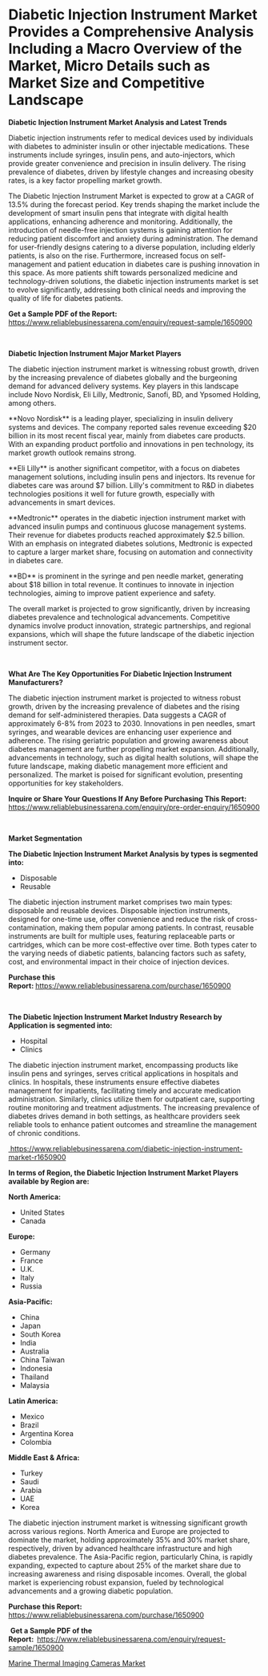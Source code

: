 <p><h1>Diabetic Injection Instrument Market Provides a Comprehensive Analysis Including a Macro Overview of the Market, Micro Details such as Market Size and Competitive Landscape</h1></p><p><strong>Diabetic Injection Instrument Market Analysis and Latest Trends</strong></p>
<p><p>Diabetic injection instruments refer to medical devices used by individuals with diabetes to administer insulin or other injectable medications. These instruments include syringes, insulin pens, and auto-injectors, which provide greater convenience and precision in insulin delivery. The rising prevalence of diabetes, driven by lifestyle changes and increasing obesity rates, is a key factor propelling market growth.</p><p>The Diabetic Injection Instrument Market is expected to grow at a CAGR of 13.5% during the forecast period. Key trends shaping the market include the development of smart insulin pens that integrate with digital health applications, enhancing adherence and monitoring. Additionally, the introduction of needle-free injection systems is gaining attention for reducing patient discomfort and anxiety during administration. The demand for user-friendly designs catering to a diverse population, including elderly patients, is also on the rise. Furthermore, increased focus on self-management and patient education in diabetes care is pushing innovation in this space. As more patients shift towards personalized medicine and technology-driven solutions, the diabetic injection instruments market is set to evolve significantly, addressing both clinical needs and improving the quality of life for diabetes patients.</p></p>
<p><strong>Get a Sample PDF of the Report:&nbsp;</strong> <a href="https://www.reliablebusinessarena.com/enquiry/request-sample/1650900?utm_campaign=3368&utm_medium=2&utm_source=Github&utm_content=ia&utm_term=23032025&utm_id=diabetic-injection-instrument">https://www.reliablebusinessarena.com/enquiry/request-sample/1650900</a></p>
<p>&nbsp;</p>
<p><strong>Diabetic Injection Instrument Major Market Players</strong></p>
<p><p>The diabetic injection instrument market is witnessing robust growth, driven by the increasing prevalence of diabetes globally and the burgeoning demand for advanced delivery systems. Key players in this landscape include Novo Nordisk, Eli Lilly, Medtronic, Sanofi, BD, and Ypsomed Holding, among others.</p><p>**Novo Nordisk** is a leading player, specializing in insulin delivery systems and devices. The company reported sales revenue exceeding $20 billion in its most recent fiscal year, mainly from diabetes care products. With an expanding product portfolio and innovations in pen technology, its market growth outlook remains strong.</p><p>**Eli Lilly** is another significant competitor, with a focus on diabetes management solutions, including insulin pens and injectors. Its revenue for diabetes care was around $7 billion. Lilly's commitment to R&D in diabetes technologies positions it well for future growth, especially with advancements in smart devices.</p><p>**Medtronic** operates in the diabetic injection instrument market with advanced insulin pumps and continuous glucose management systems. Their revenue for diabetes products reached approximately $2.5 billion. With an emphasis on integrated diabetes solutions, Medtronic is expected to capture a larger market share, focusing on automation and connectivity in diabetes care.</p><p>**BD** is prominent in the syringe and pen needle market, generating about $18 billion in total revenue. It continues to innovate in injection technologies, aiming to improve patient experience and safety.</p><p>The overall market is projected to grow significantly, driven by increasing diabetes prevalence and technological advancements. Competitive dynamics involve product innovation, strategic partnerships, and regional expansions, which will shape the future landscape of the diabetic injection instrument sector.</p></p>
<p>&nbsp;</p>
<p><strong>What Are The Key Opportunities For Diabetic Injection Instrument Manufacturers?</strong></p>
<p><p>The diabetic injection instrument market is projected to witness robust growth, driven by the increasing prevalence of diabetes and the rising demand for self-administered therapies. Data suggests a CAGR of approximately 6-8% from 2023 to 2030. Innovations in pen needles, smart syringes, and wearable devices are enhancing user experience and adherence. The rising geriatric population and growing awareness about diabetes management are further propelling market expansion. Additionally, advancements in technology, such as digital health solutions, will shape the future landscape, making diabetic management more efficient and personalized. The market is poised for significant evolution, presenting opportunities for key stakeholders.</p></p>
<p><strong>Inquire or Share Your Questions If Any Before Purchasing This Report:</strong> <a href="https://www.reliablebusinessarena.com/enquiry/pre-order-enquiry/1650900?utm_campaign=3368&utm_medium=2&utm_source=Github&utm_content=ia&utm_term=23032025&utm_id=diabetic-injection-instrument">https://www.reliablebusinessarena.com/enquiry/pre-order-enquiry/1650900</a></p>
<p>&nbsp;</p>
<p><strong>Market Segmentation</strong></p>
<p><strong>The Diabetic Injection Instrument Market Analysis by types is segmented into:</strong></p>
<p><ul><li>Disposable</li><li>Reusable</li></ul></p>
<p><p>The diabetic injection instrument market comprises two main types: disposable and reusable devices. Disposable injection instruments, designed for one-time use, offer convenience and reduce the risk of cross-contamination, making them popular among patients. In contrast, reusable instruments are built for multiple uses, featuring replaceable parts or cartridges, which can be more cost-effective over time. Both types cater to the varying needs of diabetic patients, balancing factors such as safety, cost, and environmental impact in their choice of injection devices.</p></p>
<p><strong>Purchase this Report:&nbsp;</strong><a href="https://www.reliablebusinessarena.com/purchase/1650900?utm_campaign=3368&utm_medium=2&utm_source=Github&utm_content=ia&utm_term=23032025&utm_id=diabetic-injection-instrument">https://www.reliablebusinessarena.com/purchase/1650900</a></p>
<p>&nbsp;</p>
<p><strong>The Diabetic Injection Instrument Market Industry Research by Application is segmented into:</strong></p>
<p><ul><li>Hospital</li><li>Clinics</li></ul></p>
<p><p>The diabetic injection instrument market, encompassing products like insulin pens and syringes, serves critical applications in hospitals and clinics. In hospitals, these instruments ensure effective diabetes management for inpatients, facilitating timely and accurate medication administration. Similarly, clinics utilize them for outpatient care, supporting routine monitoring and treatment adjustments. The increasing prevalence of diabetes drives demand in both settings, as healthcare providers seek reliable tools to enhance patient outcomes and streamline the management of chronic conditions.</p></p>
<p><a href="https://www.reliablebusinessarena.com/diabetic-injection-instrument-market-r1650900?utm_campaign=3368&utm_medium=2&utm_source=Github&utm_content=ia&utm_term=23032025&utm_id=diabetic-injection-instrument">&nbsp;https://www.reliablebusinessarena.com/diabetic-injection-instrument-market-r1650900</a></p>
<p><strong>In terms of Region, the Diabetic Injection Instrument Market Players available by Region are:</strong></p>
<p>
    <p> <strong> North America: </strong>
        <ul>
            <li>United States</li>
            <li>Canada</li>
        </ul>
        </p> 
    <p> <strong> Europe: </strong>
        <ul>
            <li>Germany</li>
            <li>France</li>
            <li>U.K.</li>
            <li>Italy</li>
            <li>Russia</li>
        </ul>
        </p> 
    <p> <strong> Asia-Pacific: </strong>
        <ul>
            <li>China</li>
            <li>Japan</li>
            <li>South Korea</li>
            <li>India</li>
            <li>Australia</li>
            <li>China Taiwan</li>
            <li>Indonesia</li>
            <li>Thailand</li>
            <li>Malaysia</li>
        </ul>
        </p> 
    <p> <strong> Latin America: </strong>
        <ul>
            <li>Mexico</li>
            <li>Brazil</li>
            <li>Argentina Korea</li>
            <li>Colombia</li>
        </ul>
        </p> 
    <p> <strong> Middle East & Africa: </strong>
        <ul>
            <li>Turkey</li>
            <li>Saudi</li>
            <li>Arabia</li>
            <li>UAE</li>
            <li>Korea</li>
        </ul>
    </p>
    </p>
<p><p>The diabetic injection instrument market is witnessing significant growth across various regions. North America and Europe are projected to dominate the market, holding approximately 35% and 30% market share, respectively, driven by advanced healthcare infrastructure and high diabetes prevalence. The Asia-Pacific region, particularly China, is rapidly expanding, expected to capture about 25% of the market share due to increasing awareness and rising disposable incomes. Overall, the global market is experiencing robust expansion, fueled by technological advancements and a growing diabetic population.</p></p>
<p><strong>Purchase this Report: </strong><a href="https://www.reliablebusinessarena.com/purchase/1650900?utm_campaign=3368&utm_medium=2&utm_source=Github&utm_content=ia&utm_term=23032025&utm_id=diabetic-injection-instrument">https://www.reliablebusinessarena.com/purchase/1650900</a></p>
<p>&nbsp;<strong>Get a Sample PDF of the Report:&nbsp;&nbsp;</strong><a href="https://www.reliablebusinessarena.com/enquiry/request-sample/1650900?utm_campaign=3368&utm_medium=2&utm_source=Github&utm_content=ia&utm_term=23032025&utm_id=diabetic-injection-instrument">https://www.reliablebusinessarena.com/enquiry/request-sample/1650900</a></p>
<p><strong></strong></p>
<p><p><a href="https://github.com/debowflaggqw/Market-Research-Report-List-1/blob/main/marine-thermal-imaging-cameras-market.md?utm_campaign=3368&utm_medium=2&utm_source=Github&utm_content=ia&utm_term=23032025&utm_id=diabetic-injection-instrument">Marine Thermal Imaging Cameras Market</a></p></p>